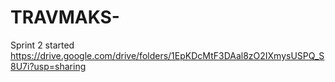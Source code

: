 # TRAVMAKS-
Sprint 2 started
https://drive.google.com/drive/folders/1EpKDcMtF3DAal8zO2IXmysUSPQ_S8U7i?usp=sharing
